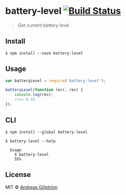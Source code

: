 # battery-level [![Build Status](https://travis-ci.org/gillstrom/battery-level.svg?branch=master)](https://travis-ci.org/gillstrom/battery-level)

> Get current battery level


## Install

```
$ npm install --save battery-level
```


## Usage

```js
var batteryLevel = require('battery-level');

batteryLevel(function (err, res) {
	console.log(res);
	//=> 0.55
});
```


## CLI

```
$ npm install --global battery-level
```

```
$ battery-level --help

  Usage
    $ battery-level
    55%
```


## License

MIT © [Andreas Gillström](http://github.com/gillstrom)

